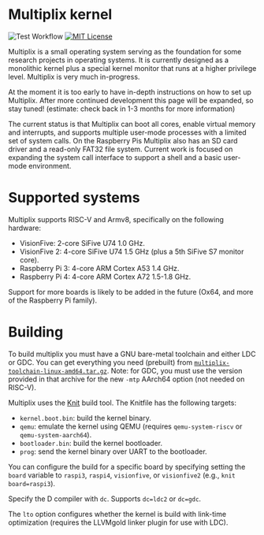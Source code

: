 # Multiplix kernel

![Test Workflow](https://github.com/zyedidia/multiplix/actions/workflows/test.yaml/badge.svg)
[![MIT License](https://img.shields.io/badge/license-MIT-blue.svg)](https://github.com/zyedidia/multiplix/blob/master/LICENSE)

Multiplix is a small operating system serving as the foundation for some
research projects in operating systems. It is currently designed as a
monolithic kernel plus a special kernel monitor that runs at a higher
privilege level. Multiplix is very much in-progress.

At the moment it is too early to have in-depth instructions on how to set up
Multiplix. After more continued development this page will be expanded, so stay
tuned! (estimate: check back in 1-3 months for more information)

The current status is that Multiplix can boot all cores, enable virtual memory
and interrupts, and supports multiple user-mode processes with a limited set of
system calls. On the Raspberry Pis Multiplix also has an SD card driver and a
read-only FAT32 file system. Current work is focused on expanding the system
call interface to support a shell and a basic user-mode environment.

# Supported systems

Multiplix supports RISC-V and Armv8, specifically on the following hardware:

* VisionFive: 2-core SiFive U74 1.0 GHz.
* VisionFive 2: 4-core SiFive U74 1.5 GHz (plus a 5th SiFive S7 monitor core).
* Raspberry Pi 3: 4-core ARM Cortex A53 1.4 GHz.
* Raspberry Pi 4: 4-core ARM Cortex A72 1.5-1.8 GHz.

Support for more boards is likely to be added in the future (Ox64, and more of
the Raspberry Pi family).

# Building

To build multiplix you must have a GNU bare-metal toolchain and either LDC or
GDC. You can get everything you need (prebuilt) from
[`multiplix-toolchain-linux-amd64.tar.gz`](https://github.com/zyedidia/build-gdc/releases/tag/multiplix-toolchain-2023-2-26).
Note: for GDC, you must use the version provided in that archive for the new
`-mtp` AArch64 option (not needed on RISC-V).

Multiplix uses the [Knit](https://github.com/zyedidia/knit) build tool. The
Knitfile has the following targets:

* `kernel.boot.bin`: build the kernel binary.
* `qemu`: emulate the kernel using QEMU (requires `qemu-system-riscv` or
  `qemu-system-aarch64`).
* `bootloader.bin`: build the kernel bootloader.
* `prog`: send the kernel binary over UART to the bootloader.

You can configure the build for a specific board by specifying setting the
`board` variable to `raspi3`, `raspi4`, `visionfive`, or `visionfive2` (e.g.,
`knit board=raspi3`).

Specify the D compiler with `dc`. Supports `dc=ldc2` or `dc=gdc`.

The `lto` option configures whether the kernel is build with link-time
optimization (requires the LLVMgold linker plugin for use with LDC).
